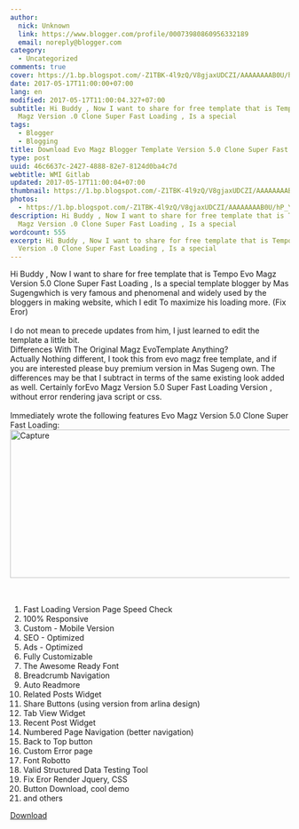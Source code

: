 ```yaml
---
author:
  nick: Unknown
  link: https://www.blogger.com/profile/00073980860956332189
  email: noreply@blogger.com
category:
  - Uncategorized
comments: true
cover: https://1.bp.blogspot.com/-Z1TBK-4l9zQ/V8gjaxUDCZI/AAAAAAAAB0U/hP_YpKpX2HUSmc6EDoJTG-7UYr3xVzIFACLcB/s640/Capture.PNG
date: 2017-05-17T11:00:00+07:00
lang: en
modified: 2017-05-17T11:00:04.327+07:00
subtitle: Hi Buddy , Now I want to share for free template that is Tempo Evo
  Magz Version .0 Clone Super Fast Loading , Is a special
tags:
  - Blogger
  - Blogging
title: Download Evo Magz Blogger Template Version 5.0 Clone Super Fast Loading
type: post
uuid: 46c6637c-2427-4888-82e7-8124d0ba4c7d
webtitle: WMI Gitlab
updated: 2017-05-17T11:00:04+07:00
thumbnail: https://1.bp.blogspot.com/-Z1TBK-4l9zQ/V8gjaxUDCZI/AAAAAAAAB0U/hP_YpKpX2HUSmc6EDoJTG-7UYr3xVzIFACLcB/s640/Capture.PNG
photos:
  - https://1.bp.blogspot.com/-Z1TBK-4l9zQ/V8gjaxUDCZI/AAAAAAAAB0U/hP_YpKpX2HUSmc6EDoJTG-7UYr3xVzIFACLcB/s640/Capture.PNG
description: Hi Buddy , Now I want to share for free template that is Tempo Evo
  Magz Version .0 Clone Super Fast Loading , Is a special
wordcount: 555
excerpt: Hi Buddy , Now I want to share for free template that is Tempo Evo Magz
  Version .0 Clone Super Fast Loading , Is a special
---
```


<div id=""><div dir="ltr">Hi Buddy , Now I want to share for free template that is Tempo Evo Magz         Version 5.0 Clone Super Fast Loading , Is a special template blogger by         Mas Sugengwhich is very famous and phenomenal and widely used by the         bloggers in making website, which I edit To maximize his loading more.         (Fix Eror)         <br><br>I do not mean to precede updates from him, I just learned to edit the         template a little bit.         <br>Differences With The Original Magz EvoTemplate Anything?         <br>Actually Nothing different, I took this from evo magz free template,         and if you are interested please buy premium version in Mas Sugeng own.         The differences may be that I subtract in terms of the same existing         look added as well. Certainly forEvo Magz Version 5.0 Super Fast         Loading Version , without error rendering java script or css.         <br><br>Immediately wrote the following features Evo Magz Version 5.0 Clone         Super Fast Loading:         <br><div><a href="https://1.bp.blogspot.com/-Z1TBK-4l9zQ/V8gjaxUDCZI/AAAAAAAAB0U/hP_YpKpX2HUSmc6EDoJTG-7UYr3xVzIFACLcB/s1600/Capture.PNG" rel="noopener noreferer nofollow">                <img alt="Capture" border="0" height="267" src="https://1.bp.blogspot.com/-Z1TBK-4l9zQ/V8gjaxUDCZI/AAAAAAAAB0U/hP_YpKpX2HUSmc6EDoJTG-7UYr3xVzIFACLcB/s640/Capture.PNG" title="Capture" width="640">            </a>        </div><br></div></div><div align="center"><ins><br></ins></div><div id="post26922161256793568700"><ol><li>            Fast Loading Version Page Speed ​​Check         </li><li>            100% Responsive         </li><li>            Custom - Mobile Version         </li><li>            SEO - Optimized         </li><li>            Ads - Optimized         </li><li>            Fully Customizable         </li><li>            The Awesome Ready Font         </li><li>            Breadcrumb Navigation         </li><li>            Auto Readmore         </li><li>            Related Posts Widget         </li><li>            Share Buttons (using version from arlina design)         </li><li>            Tab View Widget         </li><li>            Recent Post Widget         </li><li>            Numbered Page Navigation (better navigation)         </li><li>            Back to Top button         </li><li>            Custom Error page         </li><li>            Font Robotto         </li><li>            Valid Structured Data Testing Tool         </li><li>            Fix Eror Render Jquery, CSS         </li><li>            Button Download, cool demo         </li><li>            and others         </li></ol><div><a href="https://userscloud.com/4rs98anl3hm7&amp;usg=ALkJrhigv_vKSGakz-dCcHLBpjxX2l8Eog" rel="noopener noreferer nofollow" target="_blank">            Download         </a>    </div><div><br></div></div>